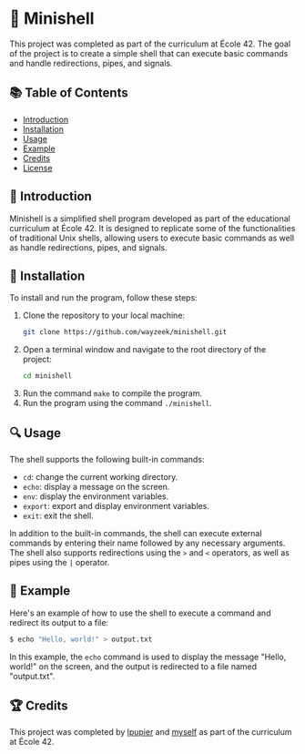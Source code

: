 
# 🚀 Minishell

This project was completed as part of the curriculum at École 42. The goal of the project is to create a simple shell that can execute basic commands and handle redirections, pipes, and signals.

## 📚 Table of Contents

- [Introduction](#introduction)
- [Installation](#installation)
- [Usage](#usage)
- [Example](#example)
- [Credits](#credits)
- [License](#license)

## 📖 Introduction

Minishell is a simplified shell program developed as part of the educational curriculum at École 42. It is designed to replicate some of the functionalities of traditional Unix shells, allowing users to execute basic commands as well as handle redirections, pipes, and signals.

## 🚀 Installation

To install and run the program, follow these steps:

1. Clone the repository to your local machine:
   ```bash
   git clone https://github.com/wayzeek/minishell.git
   ```
2. Open a terminal window and navigate to the root directory of the project:
   ```bash
   cd minishell
   ```
3. Run the command `make` to compile the program.
4. Run the program using the command `./minishell`.

## 🔍 Usage

The shell supports the following built-in commands:

- `cd`: change the current working directory.
- `echo`: display a message on the screen.
- `env`: display the environment variables.
- `export`: export and display environment variables.
- `exit`: exit the shell.

In addition to the built-in commands, the shell can execute external commands by entering their name followed by any necessary arguments. The shell also supports redirections using the `>` and `<` operators, as well as pipes using the `|` operator.

## 📄 Example

Here's an example of how to use the shell to execute a command and redirect its output to a file:

```bash
$ echo "Hello, world!" > output.txt
```

In this example, the `echo` command is used to display the message "Hello, world!" on the screen, and the output is redirected to a file named "output.txt".

## 🏆 Credits

This project was completed by [lpupier](https://github.com/LeonPupier) and [myself](https://github.com/wayzeek) as part of the curriculum at École 42.
